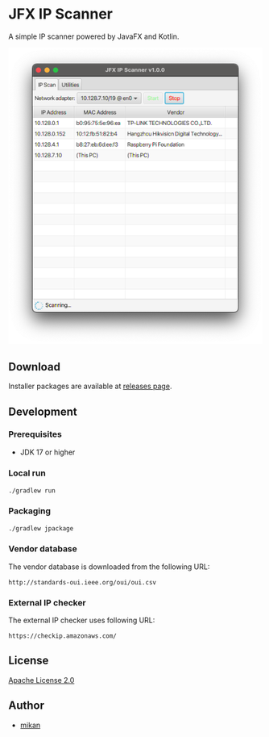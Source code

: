 JFX IP Scanner
==============

A simple IP scanner powered by JavaFX and Kotlin.

![Screenshot](screenshot.png)

## Download

Installer packages are available at [releases page](https://github.com/mikan/jfx-ip-scanner/releases).

## Development

### Prerequisites

- JDK 17 or higher

### Local run

```
./gradlew run
```

### Packaging

```
./gradlew jpackage
```

### Vendor database

The vendor database is downloaded from the following URL:

```
http://standards-oui.ieee.org/oui/oui.csv
```

### External IP checker

The external IP checker uses following URL:

```
https://checkip.amazonaws.com/
```

## License

[Apache License 2.0](LICENSE)

## Author

- [mikan](https://github.com/mikan)
